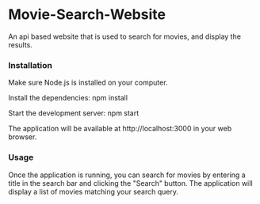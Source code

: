 # Movie-Search-Website
An api based website that is used to search for movies, and display the results.

### Installation
Make sure Node.js is installed on your computer.

Install the dependencies: npm install

Start the development server: npm start

The application will be available at http://localhost:3000 in your web browser.

### Usage

Once the application is running, you can search for movies by entering a title in the search bar and clicking the "Search" button. The application will display a list of movies matching your search query.
